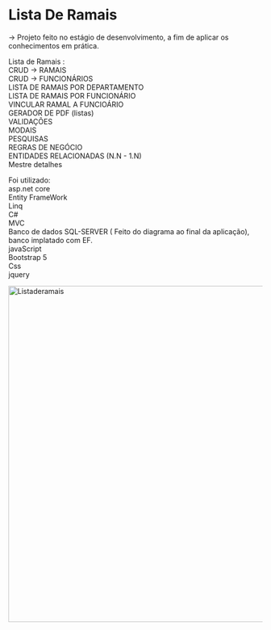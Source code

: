 # Lista De Ramais

-> Projeto feito no estágio de desenvolvimento, a fim de aplicar os conhecimentos em prática.

Lista de Ramais :
<br>
CRUD -> RAMAIS 
<br>
CRUD -> FUNCIONÁRIOS
<br>
LISTA DE RAMAIS POR DEPARTAMENTO
<br>
LISTA DE RAMAIS POR FUNCIONÁRIO
<br>
VINCULAR RAMAL A FUNCIOÁRIO 
<br>
GERADOR DE PDF (listas)
<br>
VALIDAÇÕES
<br>
MODAIS
<br>
PESQUISAS
<br>
REGRAS DE NEGÓCIO
<br>
ENTIDADES RELACIONADAS (N.N - 1.N)
<br>
Mestre detalhes 
<br>
<p>
Foi utilizado:
<br>
asp.net core 
<br>
Entity FrameWork
<br>
Linq 
<br>
C#
<br>
MVC
<br>
Banco de dados SQL-SERVER ( Feito do diagrama ao final da aplicação), banco implatado com EF. 
<br>
javaScript
<br>
Bootstrap 5
<br>
Css
<br>
jquery
<br>
</p>
<img width="666" alt="Listaderamais" src="https://user-images.githubusercontent.com/77253399/178794729-64c6ee17-8433-4455-a666-0c5221fbda2c.PNG">

